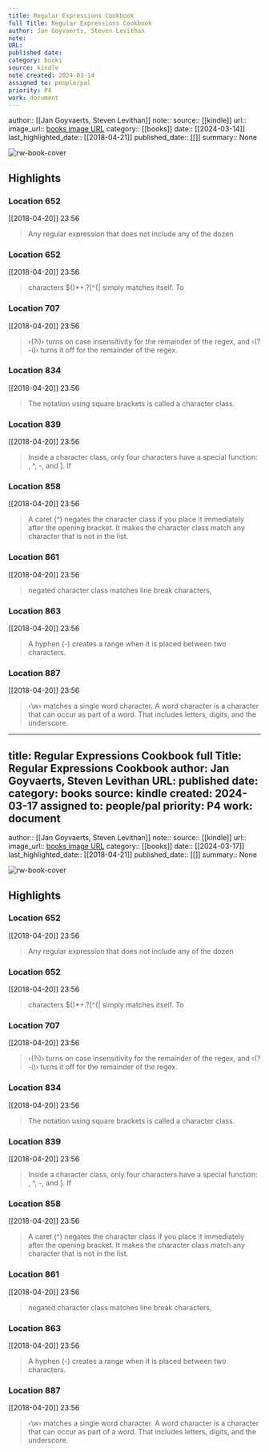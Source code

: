 ```yaml
---
title: Regular Expressions Cookbook
full Title: Regular Expressions Cookbook
author: Jan Goyvaerts, Steven Levithan
note: 
URL: 
published date: 
category: books
source: kindle
note created: 2024-03-14
assigned to: people/pal
priority: P4
work: document
---
```

author:: [[Jan Goyvaerts, Steven Levithan]]
note:: 
source:: [[kindle]]
url:: 
image_url:: [books image URL](https://images-na.ssl-images-amazon.com/images/I/51JETzsPyVL._SL200_.jpg)
category:: [[books]]
date:: [[2024-03-14]]
last_highlighted_date:: [[2018-04-21]]
published_date:: [[]]
summary:: None

![rw-book-cover](https://images-na.ssl-images-amazon.com/images/I/51JETzsPyVL._SL200_.jpg)

## Highlights
### Location 652
[[2018-04-20]] 23:56
> Any regular expression that does not include any of the dozen


### Location 652
[[2018-04-20]] 23:56
> characters $()*+.?[\^{| simply matches itself. To


### Location 707
[[2018-04-20]] 23:56
> ‹(?i)› turns on case insensitivity for the remainder of the regex, and ‹(?-i)› turns it off for the remainder of the regex.


### Location 834
[[2018-04-20]] 23:56
> The notation using square brackets is called a character class.


### Location 839
[[2018-04-20]] 23:56
> Inside a character class, only four characters have a special function: \, ^, -, and ]. If


### Location 858
[[2018-04-20]] 23:56
> A caret (^) negates the character class if you place it immediately after the opening bracket. It makes the character class match any character that is not in the list.


### Location 861
[[2018-04-20]] 23:56
> negated character class matches line break characters,


### Location 863
[[2018-04-20]] 23:56
> A hyphen (-) creates a range when it is placed between two characters.


### Location 887
[[2018-04-20]] 23:56
> ‹\w› matches a single word character. A word character is a character that can occur as part of a word. That includes letters, digits, and the underscore.


---
title: Regular Expressions Cookbook
full Title: Regular Expressions Cookbook
author: Jan Goyvaerts, Steven Levithan
URL: 
published date: 
category: books
source: kindle
created: 2024-03-17
assigned to: people/pal
priority: P4
work: document
---
author:: [[Jan Goyvaerts, Steven Levithan]]
note:: 
source:: [[kindle]]
url:: 
image_url:: [books image URL](https://images-na.ssl-images-amazon.com/images/I/51JETzsPyVL._SL200_.jpg)
category:: [[books]]
date:: [[2024-03-17]]
last_highlighted_date:: [[2018-04-21]]
published_date:: [[]]
summary:: None

![rw-book-cover](https://images-na.ssl-images-amazon.com/images/I/51JETzsPyVL._SL200_.jpg)

## Highlights
### Location 652
[[2018-04-20]] 23:56
> Any regular expression that does not include any of the dozen


### Location 652
[[2018-04-20]] 23:56
> characters $()*+.?[\^{| simply matches itself. To


### Location 707
[[2018-04-20]] 23:56
> ‹(?i)› turns on case insensitivity for the remainder of the regex, and ‹(?-i)› turns it off for the remainder of the regex.


### Location 834
[[2018-04-20]] 23:56
> The notation using square brackets is called a character class.


### Location 839
[[2018-04-20]] 23:56
> Inside a character class, only four characters have a special function: \, ^, -, and ]. If


### Location 858
[[2018-04-20]] 23:56
> A caret (^) negates the character class if you place it immediately after the opening bracket. It makes the character class match any character that is not in the list.


### Location 861
[[2018-04-20]] 23:56
> negated character class matches line break characters,


### Location 863
[[2018-04-20]] 23:56
> A hyphen (-) creates a range when it is placed between two characters.


### Location 887
[[2018-04-20]] 23:56
> ‹\w› matches a single word character. A word character is a character that can occur as part of a word. That includes letters, digits, and the underscore.


